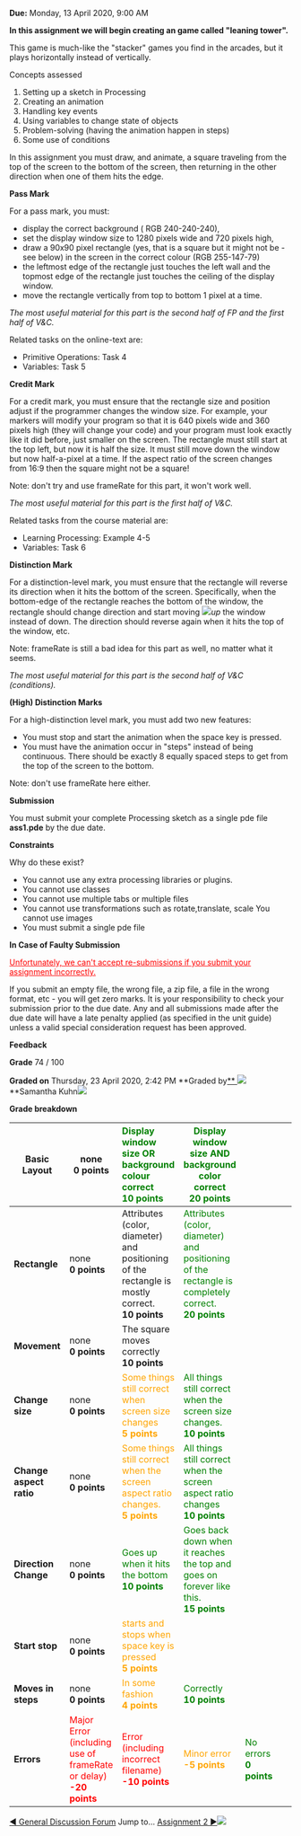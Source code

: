 **Due:** Monday, 13 April 2020, 9:00 AM

**In this assignment we will begin creating an game called "leaning tower".**

This game is much-like the "stacker" games you find in the arcades, but it plays horizontally instead of vertically. 

Concepts assessed

1. Setting up a sketch in Processing
2. Creating an animation
3. Handling key events
4. Using variables to change state of objects
5. Problem-solving (having the animation happen in steps)
6. Some use of conditions

In this assignment you must draw, and animate, a square traveling from the top of the screen to the bottom of the screen, then returning in the other direction when one of them hits the edge.

**Pass Mark**

For a pass mark, you must:

- display the correct background ( RGB 240-240-240),
- set the display window size to 1280 pixels wide and 720 pixels high,
- draw a 90x90 pixel rectangle (yes, that is a square but it might not be - see below) in the screen in the correct colour (RGB 255-147-79)
- the leftmost edge of the rectangle just touches the left wall and the topmost edge of the rectangle just touches the ceiling of the display window.
- move the rectangle vertically from top to bottom 1 pixel at a time.

*The most useful material for this part is the second half of FP and the first half of V&C.* 

Related tasks on the online-text are:

- Primitive Operations: Task 4
- Variables: Task 5
  
**Credit Mark**

For a credit mark, you must ensure that the rectangle size and position adjust if the programmer changes the window size. For example, your markers will modify your program so that it is 640 pixels wide and 360 pixels high (they will change your code) and your program must look exactly like it did before, just smaller on the screen. The rectangle must still start at the top left, but now it is half the size. It must still move down the window but now half-a-pixel at a time. If the aspect ratio of the screen changes from 16:9 then the square might not be a square!

Note: don't try and use frameRate for this part, it won't work well. 

*The most useful material for this part is the first half of V&C.* 

Related tasks from the course material are:

- Learning Processing: Example 4-5
- Variables: Task 6 

**Distinction Mark** 

For a distinction-level mark, you must ensure that the rectangle will reverse its direction when it hits the bottom of the screen. Specifically, when the bottom-edge of the rectangle reaches the bottom of the window, the rectangle should change direction and start moving ![](Aspose.Words.21490295-5680-410f-acdd-076a1f77f904.002.png)*up* the window instead of down. The direction should reverse again when it hits the top of the window, etc.

Note: frameRate is still a bad idea for this part as well, no matter what it seems. 

*The most useful material for this part is the second half of V&C (conditions).*

**(High) Distinction Marks**

For a high-distinction level mark, you must add two new features:

- You must stop and start the animation when the space key is pressed.
- You must have the animation occur in "steps" instead of being continuous. There should be exactly 8 equally spaced steps to get from the top of the screen to the bottom.

Note: don't use frameRate here either.

**Submission**

You must submit your complete Processing sketch as a single pde file **ass1.pde** by the due date.

**Constraints**

Why do these exist?

- You cannot use any extra processing libraries or plugins.
- You cannot use classes
- You cannot use multiple tabs or multiple files
- You cannot use transformations such as rotate,translate, scale You cannot use images
- You must submit a single pde file

**In Case of Faulty Submission**

<p style="color:red"><ins>Unfortunately, we can't accept re-submissions if you submit your assignment incorrectly.</ins></p> If you submit an empty file, the wrong file, a zip file, a file in the wrong format, etc - you will get zero marks. It is your responsibility to check your submission prior to the due date. Any and all submissions made after the due date will have a late penalty applied (as specified in the unit guide) unless a valid special consideration request has been approved.


**Feedback**

**Grade** 74 / 100

**Graded on** Thursday, 23 April 2020, 2:42 PM **Graded by[** ](https://ilearn.mq.edu.au/user/view.php?id=288572&course=38098)![](Aspose.Words.21490295-5680-410f-acdd-076a1f77f904.003.png)**Samantha Kuhn![](Aspose.Words.21490295-5680-410f-acdd-076a1f77f904.004.png)

**Grade breakdown**



|**Basic Layout**|none <br> **0 points**|<font color="green">Display window size OR background colour correct <br> **10 points**</font>|<font color="green">Display window size AND background color correct <br> **20 points**</font>||||
| - | - | :- | - | :- | :- | :- |
|**Rectangle**|none <br> **0 points**|Attributes (color, diameter) and positioning of the rectangle is mostly correct. <br> **10 points**|<font color="green">Attributes (color, diameter) and positioning of the rectangle is completely correct. <br> **20 points**</font>||||
|**Movement**|none <br> **0 points**|The square moves correctly <br> **10 points**|||||
|**Change size**|none <br> **0 points**|<font color="orange">Some things still correct when screen size changes <br> **5 points**</font>|<font color="green">All things still correct when the screen size changes. <br> **10 points**</font>||||
|**Change aspect ratio**|none <br> **0 points**|<font color="orange">Some things still correct when the screen aspect ratio changes. <br> **5 points**</font>|<font color="green">All things still correct when the screen aspect ratio changes <br> **10 points**</font>||||
|**Direction Change**|none <br> **0 points**|<font color="green">Goes up when it hits the bottom <br> **10 points**</font>|<font color="green">Goes back down when it reaches the top and goes on forever like this. <br> **15 points**</font>||||
|**Start stop**|none <br> **0 points**|<font color="orange">starts and stops when space key is pressed <br> **5 points**</font>|||||
|**Moves in steps**|none <br> **0 points**|<font color="orange">In some fashion <br> **4 points**</font>|<font color="green">Correctly <br> **10 points**</font>||||
|**Errors**|<font color="red">Major Error (including use of frameRate or delay) <br> **-20 points**</font>|<font color="red">Error (including incorrect filename) <br> **-10 points**</font>|<font color="orange">Minor error <br> **-5 points**</font>|<font color="green">No errors <br> **0 points**</font>|||



[◄ General Discussion Forum](https://ilearn.mq.edu.au/mod/forum/view.php?id=5448156&forceview=1) Jump to... [Assignment 2 ►](https://ilearn.mq.edu.au/mod/assign/view.php?id=5448165&forceview=1)![](Aspose.Words.21490295-5680-410f-acdd-076a1f77f904.005.png)
